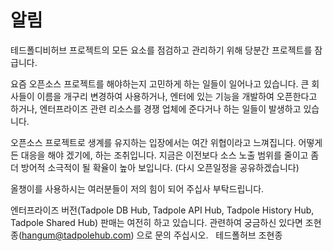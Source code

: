 # 알림
테드폴디비허브 프로젝트의 모든 요소를 점검하고 관리하기 위해 당분간 프로젝트를 잠급니다. 

요즘 오픈소스 프로젝트를 해야하는지 고민하게 하는 일들이 일어나고 있습니다. 
큰 회사들이 이름을 개구리 변경하여 사용하거나, 엔터에 있는 기능을 개발하여 오픈한다고 하거나, 엔터프라이즈 관련 리소스를 경쟁 업체에 준다거나 하는 일들이 발생하고 있습니다.

오픈소스 프로젝트로 생계를 유지하는 입장에서는 여간 위협이라고 느껴집니다. 어떻게든 대응을 해야 겠기에, 하는 조취입니다. 
지금은 이전보다 소스 노출 범위를 줄이고 좀더 방어적 소극적이 될 확율이 높아 보입니다. (다시 오픈일정을 공유하겠습니다)

올챙이를 사용하시는 여러분들이 저의 힘이 되어 주십사 부탁드립니다.

엔터프라이즈 버전(Tadpole DB Hub, Tadpole API Hub, Tadpole History Hub, Tadpole Shared Hub) 판매는 여전히 하고 있습니다.
관련하여 궁금하신 있다면 조현종(hangum@tadpolehub.com) 으로 문의 주십시오.  
테드폴허브 조현종
